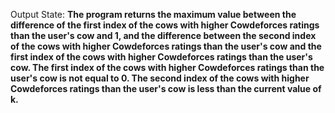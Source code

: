 Output State: **The program returns the maximum value between the difference of the first index of the cows with higher Cowdeforces ratings than the user's cow and 1, and the difference between the second index of the cows with higher Cowdeforces ratings than the user's cow and the first index of the cows with higher Cowdeforces ratings than the user's cow. The first index of the cows with higher Cowdeforces ratings than the user's cow is not equal to 0. The second index of the cows with higher Cowdeforces ratings than the user's cow is less than the current value of k.**